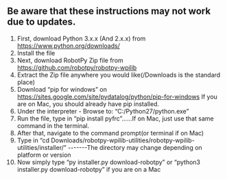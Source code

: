 
## Be aware that these instructions may not work due to updates. ###

1. First, download Python 3.x.x (And 2.x.x) from https://www.python.org/downloads/
2. Install the file
3. Next, download RobotPy Zip file from https://github.com/robotpy/robotpy-wpilib
4. Extract the Zip file anywhere you would like(/Downloads is the standard place)
5. Download “pip for windows” on https://sites.google.com/site/pydatalog/python/pip-for-windows                         If you are on Mac, you should already have pip installed.
6. Under the interpreter - Browse to: “C:/Python27/python.exe”
7. Run the file, type in “pip install pyfrc”......If on Mac, just use that same command in the terminal.
8. After that, navigate to the command prompt(or terminal if on Mac)
9. Type in “cd Downloads/robotpy-wpilib-utilities/robotpy-wpilib-utilities/installer/” -------The directory may change depending on platform or version
10. Now simply type “py installer.py download-robotpy” or “python3 installer.py download-robotpy” if you are on a Mac
